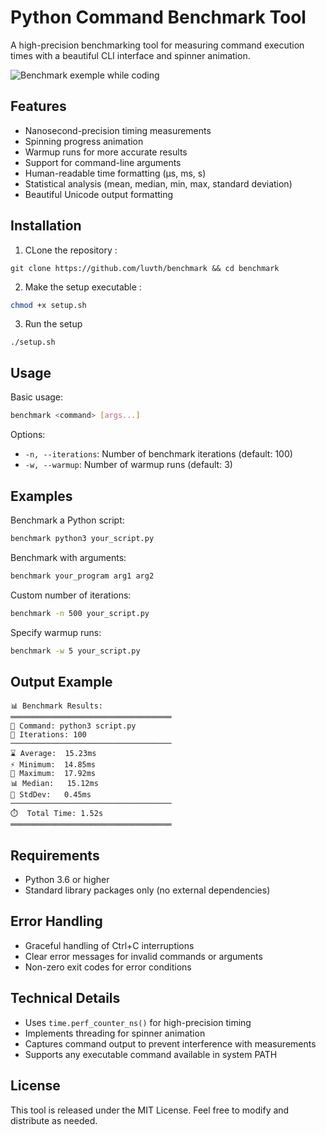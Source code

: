 # Python Command Benchmark Tool

A high-precision benchmarking tool for measuring command execution times with a beautiful CLI interface and spinner animation.

![Benchmark exemple while coding](https://i.imgur.com//0uSiias)

## Features

- Nanosecond-precision timing measurements
- Spinning progress animation
- Warmup runs for more accurate results
- Support for command-line arguments
- Human-readable time formatting (µs, ms, s)
- Statistical analysis (mean, median, min, max, standard deviation)
- Beautiful Unicode output formatting

## Installation

1. CLone the repository : 
```
git clone https://github.com/luvth/benchmark && cd benchmark
```
2. Make the setup executable :
```bash
chmod +x setup.sh
```
3. Run the setup
```
./setup.sh
```
## Usage

Basic usage:
```bash
benchmark <command> [args...]
```

Options:
- `-n, --iterations`: Number of benchmark iterations (default: 100)
- `-w, --warmup`: Number of warmup runs (default: 3)

## Examples

Benchmark a Python script:
```bash
benchmark python3 your_script.py
```

Benchmark with arguments:
```bash
benchmark your_program arg1 arg2
```

Custom number of iterations:
```bash
benchmark -n 500 your_script.py
```

Specify warmup runs:
```bash
benchmark -w 5 your_script.py
```

## Output Example

```
📊 Benchmark Results:
════════════════════════════════════
📌 Command: python3 script.py
🔄 Iterations: 100
────────────────────────────────────
⌛ Average:  15.23ms
⚡ Minimum:  14.85ms
🐢 Maximum:  17.92ms
📊 Median:   15.12ms
📏 StdDev:   0.45ms
────────────────────────────────────
⏱️  Total Time: 1.52s
════════════════════════════════════
```

## Requirements

- Python 3.6 or higher
- Standard library packages only (no external dependencies)

## Error Handling

- Graceful handling of Ctrl+C interruptions
- Clear error messages for invalid commands or arguments
- Non-zero exit codes for error conditions

## Technical Details

- Uses `time.perf_counter_ns()` for high-precision timing
- Implements threading for spinner animation
- Captures command output to prevent interference with measurements
- Supports any executable command available in system PATH

## License

This tool is released under the MIT License. Feel free to modify and distribute as needed.
